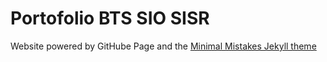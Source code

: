 # Portofolio BTS SIO SISR

Website powered by GitHube Page and the [Minimal Mistakes Jekyll theme](https://github.com/mmistakes/minimal-mistakes)

